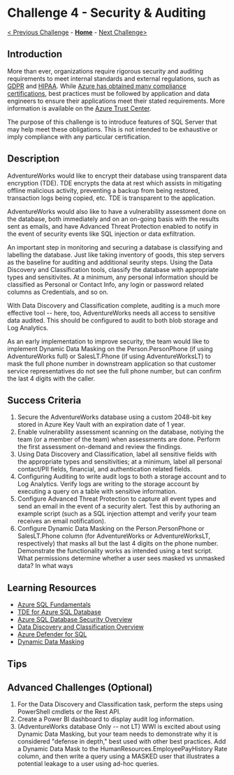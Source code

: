 # Challenge 4 - Security & Auditing

[< Previous Challenge](./Challenge03.md) - **[Home](../../README.md)** - [Next Challenge>](./Challenge05.md)

## Introduction 

More than ever, organizations require rigorous security and auditing requirements to meet internal standards and external regulations, such as [GDPR](https://gdpr.eu/) and [HIPAA](https://www.hhs.gov/hipaa/index.html). While [Azure has obtained many compliance certifications](https://docs.microsoft.com/en-us/azure/compliance/), best practices must be followed by application and data engineers to ensure their applications meet their stated requirements. More information is available on the [Azure Trust Center](https://www.microsoft.com/en-us/trust-center/product-overview).

The purpose of this challenge is to introduce features of SQL Server that may help meet these obligations. This is not intended to be exhaustive or imply compliance with any particular certification. 

## Description

AdventureWorks would like to encrypt their database using transparent data encryption (TDE). TDE encrypts the data at rest which assists in mitigating offline malicious activity, preventing a backup from being restored, transaction logs being copied, etc. TDE is transparent to the application.

AdventureWorks would also like to have a vulnerability assessment done on the database, both immediately and on an on-going basis with the results sent as emails, and have Advanced Threat Protection enabled to notify in the event of security events like SQL injection or data exfiltration.

An important step in monitoring and securing a database is classifying and labelling the database. Just like taking inventory of goods, this step servers as the baseline for auditing and additional seurity steps. Using the Data Discovery and Classification tools, classify the database with appropriate types and sensitivites. At a minimum, any personal information should be classified as Personal or Contact Info, any login or password related columns as Credentials, and so on.

With Data Discovery and Classification complete, auditing is a much more effective tool -- here, too, AdventureWorks needs all access to sensitive data audited. This should be configured to audit to both blob storage and Log Analytics.

As an early implementation to improve security, the team would like to implement Dynamic Data Masking on the Person.PersonPhone (if using AdventureWorks full) or SalesLT.Phone (if using AdventureWorksLT) to mask the full phone number in downstream application so that customer service representatives do not see the full phone number, but can confirm the last 4 digits with the caller.

## Success Criteria

1. Secure the AdventureWorks database using a custom 2048-bit key stored in Azure Key Vault with an expiration date of 1 year.
2. Enable vulnerability assessment scanning on the database, notiying the team (or a member of the team) when assessments are done. Perform the first assessment on-demand and review the findings.
3. Using Data Discovery and Classification, label all sensitive fields with the appropriate types and sensitivities; at a minimum, label all personal contact/PII fields, financial, and authentication related fields.
4. Configuring Auditing to write audit logs to both a storage account and to Log Analytics. Verify logs are writing to the storage account by executing a query on a table with sensitive information.
5. Configure Advanced Threat Protection to capture all event types and send an email in the event of a security alert. Test this by authoring an example script (such as a SQL injection attempt and verify your team receives an email notification).
6. Configure Dynamic Data Masking on the Person.PersonPhone or SalesLT.Phone column (for AdventureWorks or AdventureWorksLT, respectively) that masks all but the last 4 digits on the phone number. Demonstrate the functionality works as intended using a test script. What permissions determine whether a user sees masked vs unmasked data? In what ways 

## Learning Resources
* [Azure SQL Fundamentals](https://aka.ms/azuresqlfundamentals)
* [TDE for Azure SQL Database](https://docs.microsoft.com/en-us/azure/azure-sql/database/transparent-data-encryption-tde-overview?tabs=azure-portal)
* [Azure SQL Database Security Overview](https://docs.microsoft.com/en-us/azure/azure-sql/database/security-overview)
* [Data Discovery and Classification Overview](https://docs.microsoft.com/en-us/azure/azure-sql/database/data-discovery-and-classification-overview)
* [Azure Defender for SQL](https://docs.microsoft.com/en-us/azure/azure-sql/database/azure-defender-for-sql)
* [Dynamic Data Masking](https://docs.microsoft.com/en-us/sql/relational-databases/security/dynamic-data-masking?view=sql-server-ver15)

## Tips

## Advanced Challenges (Optional)

1. For the Data Discovery and Classification task, perform the steps using PowerShell cmdlets or the Rest API.
2. Create a Power BI dashboard to display audit log information.
3. (AdventureWorks database Only -- not LT) WWI is excited about using Dynamic Data Masking, but your team needs to demonstrate why it is considered "defense in depth," best used with other best practices. Add a Dynamic Data Mask to the HumanResources.EmployeePayHistory Rate column, and then write a query using a MASKED user that illustrates a potential leakage to a user using ad-hoc queries.